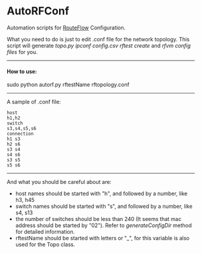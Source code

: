 AutoRFConf
==========

Automation scripts for [RouteFlow](https://github.com/CPqD/RouteFlow) Configuration.

What you need to do is just to edit .conf file for the network topology. This script will generate *topo.py* *ipconf* *config.csv* *rftest* *create* and *rfvm config files* for you.

---

#### How to use: 

sudo python autorf.py rftestName rftopology.conf

------------

A sample of .conf file:
    
    host
    h1,h2
    switch
    s3,s4,s5,s6
    connection
    h1 s3
    h2 s6
    s3 s4
    s4 s6
    s3 s5
    s5 s6

------

And what you should be careful about are:

- host names should be started with "h", and followed by a number, like h3, h45
- switch names should be started with "s", and followed by a number, like s4, s13
- the number of switches should be less than 240 (It seems that mac address should be started by "02"). Refer to _generateConfigDir_ method for detailed information.
- rftestName should be started with letters or "\_", for this variable is also used for the Topo class.
